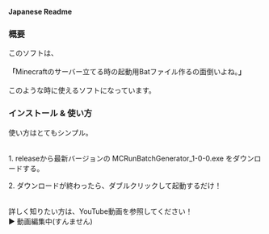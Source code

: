 <strong>Japanese Readme</strong></br>
<h3>概要</h3>
このソフトは、</br></br>
<strong>「</strong>Minecraftのサーバー立てる時の起動用Batファイル作るの面倒いよね。<strong>」</strong>
</br></br>
このような時に使えるソフトになっています。

<h3>インストール & 使い方</h3>
使い方はとてもシンプル。</br></br>
<p>1. releaseから最新バージョンの MCRunBatchGenerator_1-0-0.exe をダウンロードする。</p>
<p>2. ダウンロードが終わったら、ダブルクリックして起動するだけ！</p>
<br>詳しく知りたい方は、YouTube動画を参照してください！<br>
▶ 動画編集中(すんません)
